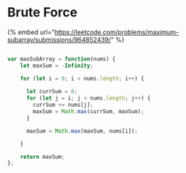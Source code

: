 # Brute Force



{% embed url="https://leetcode.com/problems/maximum-subarray/submissions/964852439/" %}

```javascript

var maxSubArray = function(nums) {
    let maxSum = -Infinity;

    for (let i = 0; i < nums.length; i++) {
      
      let currSum = 0;
      for (let j = i; j < nums.length; j++) {
        currSum += nums[j];
        maxSum = Math.max(currSum, maxSum);
      }

      maxSum = Math.max(maxSum, nums[i]);

    }

    return maxSum;
};
```









